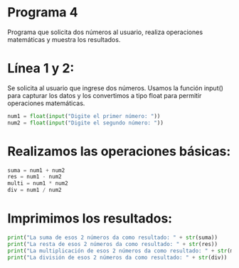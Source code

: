 # Programa 4
 Programa que solicita dos números al usuario, realiza operaciones matemáticas y muestra los resultados.

# Línea 1 y 2:
Se solicita al usuario que ingrese dos números. Usamos la función input() para capturar los datos
y los convertimos a tipo float para permitir operaciones matemáticas.
```python
num1 = float(input("Digite el primer número: "))
num2 = float(input("Digite el segundo número: "))
```

# Realizamos las operaciones básicas:
```python
suma = num1 + num2
res = num1 - num2
multi = num1 * num2
div = num1 / num2
```

# Imprimimos los resultados:
```python
print("La suma de esos 2 números da como resultado: " + str(suma))
print("La resta de esos 2 números da como resultado: " + str(res))
print("La multiplicación de esos 2 números da como resultado: " + str(multi))
print("La división de esos 2 números da como resultado: " + str(div))
```
